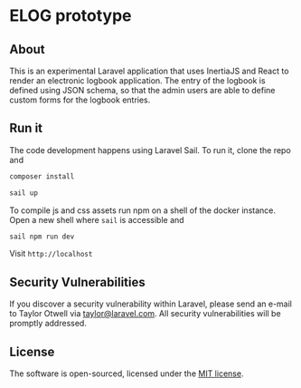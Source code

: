 # ELOG prototype

## About

This is an experimental Laravel application that uses InertiaJS and React to render an electronic logbook application. The entry of the logbook is defined using
JSON schema, so that the admin users are able to define custom forms for the logbook entries.

## Run it

The code development happens using Laravel Sail. To run it, clone the repo and

```bash
composer install

sail up
```

To compile js and css assets run npm on a shell of the docker instance. Open a new shell where `sail` is accessible and

```bash
sail npm run dev
```

Visit `http://localhost`

## Security Vulnerabilities

If you discover a security vulnerability within Laravel, please send an e-mail to Taylor Otwell via [taylor@laravel.com](mailto:taylor@laravel.com). All security vulnerabilities will be promptly addressed.

## License

The software is open-sourced, licensed under the [MIT license](https://opensource.org/licenses/MIT).
